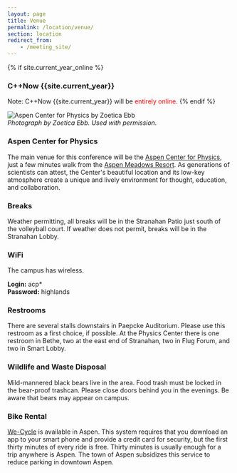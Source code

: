 ```yaml
---
layout: page
title: Venue
permalink: /location/venue/
section: location
redirect_from:
    - /meeting_site/
---
```


{% if site.current_year_online %}
### C++Now {{site.current_year}}

Note: C++Now {{site.current_year}} will be <span style="color: red;">entirely online</span>.
{% endif %}

![Aspen Center for Physics by Zoetica Ebb](/assets/img/location/AspenCenterForPhysicsByZoeticaEbb.jpg "Aspen Center for Physics by Zoetica Ebb")<br>
*Photograph by Zoetica Ebb. Used with permission.*

### Aspen Center for Physics

The main venue for this conference will be the [Aspen Center for Physics](https://www.aspenphys.org/), just a few minutes walk from the [Aspen Meadows Resort](https://www.aspenmeadows.com/). As generations of scientists can attest, the Center's beautiful location and its low-key atmosphere create a unique and lively environment for thought, education, and collaboration.



### Breaks

Weather permitting, all breaks will be in the Stranahan Patio just south of the volleyball court. If weather does not permit, breaks will be in the Stranahan Lobby.



### WiFi

The campus has wireless.

**Login:** acp*<br>
**Password:** highlands



### Restrooms

There are several stalls downstairs in Paepcke Auditorium. Please use this restroom as a first choice, if possible. At the Physics Center there is one restroom in Bethe, two at the east end of Stranahan, two in Flug Forum, and two in Smart Lobby.



### Wildlife and Waste Disposal

Mild-mannered black bears live in the area. Food trash must be locked in the bear-proof trashcan. Please close doors behind you in the evenings. Be aware that bears may appear on campus.



### Bike Rental

[We-Cycle](https://www.we-cycle.org/) is available in Aspen. This system requires that you download an app to your smart phone and provide a credit card for security, but the first thirty minutes of every ride is free. Thirty minutes is usually enough for a trip anywhere is Aspen. The town of Aspen subsidizes this service to reduce parking in downtown Aspen.

